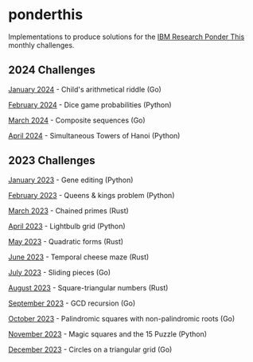 # ponderthis
Implementations to produce solutions for the [IBM Research Ponder This](https://research.ibm.com/haifa/ponderthis/index.shtml) monthly challenges.

## 2024 Challenges

[January 2024](2024/01/) - Child's arithmetical riddle (Go)

[February 2024](2024/02/) - Dice game probabilities (Python)

[March 2024](2024/03/) - Composite sequences (Go)

[April 2024](2024/04/) - Simultaneous Towers of Hanoi (Python)

## 2023 Challenges

[January 2023](2023/01/) - Gene editing (Python)

[February 2023](2023/02/) - Queens & kings problem (Python)

[March 2023](2023/03/) - Chained primes (Rust)

[April 2023](2023/04/) - Lightbulb grid (Python)

[May 2023](2023/05/) - Quadratic forms (Rust)

[June 2023](2023/06/) - Temporal cheese maze (Rust)

[July 2023](2023/07/) - Sliding pieces (Go)

[August 2023](2023/08/) - Square-triangular numbers (Rust)

[September 2023](2023/09/) - GCD recursion (Go)

[October 2023](2023/10/) - Palindromic squares with non-palindromic roots (Go)

[November 2023](2023/11/) - Magic squares and the 15 Puzzle (Python)

[December 2023](2023/12/) - Circles on a triangular grid (Go)